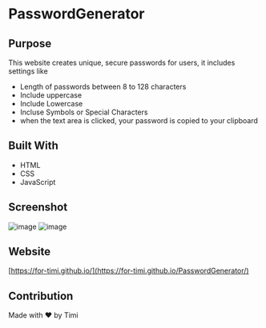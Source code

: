 # PasswordGenerator


## Purpose
This website creates unique, secure passwords for users, it includes settings like
* Length of passwords between 8 to 128 characters
* Include uppercase
* Include Lowercase
* Incluse Symbols or Special Characters
* when the text area is clicked, your password is copied to your clipboard

## Built With
* HTML
* CSS
* JavaScript

## Screenshot
![image](https://user-images.githubusercontent.com/104241247/179675189-2f5480f6-a269-41b3-932d-f80c22043948.png)
![image](https://user-images.githubusercontent.com/104241247/179430451-d0a566e9-866c-4b79-954b-9b394d2421bc.png)




## Website
[https://for-timi.github.io/](https://for-timi.github.io/PasswordGenerator/)

## Contribution
Made with ❤️ by Timi
